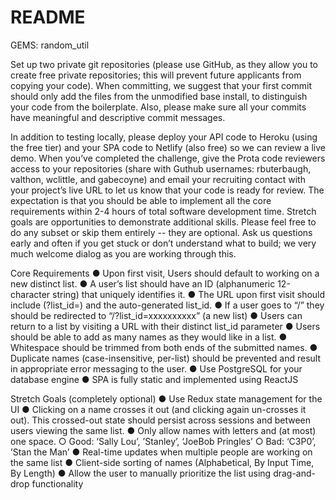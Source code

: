 # README

GEMS:
random_util

Set up two private git repositories (please use GitHub, as they allow you to create free private
repositories; this will prevent future applicants from copying your code).
When committing, we suggest that your first commit should only add the files from the
unmodified base install, to distinguish your code from the boilerplate. Also, please make sure all
your commits have meaningful and descriptive commit messages.

In addition to testing locally, please deploy your API code to Heroku (using the free tier) and
your SPA code to Netlify (also free) so we can review a live demo. When you’ve completed the
challenge, give the Prota code reviewers access to your repositories (share with Guthub
usernames: rbuterbaugh, valthon, wclittle, and gabecoyne) and email your recruiting contact
with your project’s live URL to let us know that your code is ready for review.
The expectation is that you should be able to implement all the core requirements within 2-4
hours of total software development time. Stretch goals are opportunities to demonstrate
additional skills. Please feel free to do any subset or skip them entirely -- they are optional. Ask
us questions early and often if you get stuck or don’t understand what to build; we very much
welcome dialog as you are working through this.

Core Requirements
● Upon first visit, Users should default to working on a new distinct list.
● A user’s list should have an ID (alphanumeric 12-character string) that uniquely identifies
it.
● The URL upon first visit should include (?list_id=) and the auto-generated list_id.
● If a user goes to “/” they should be redirected to “/?list_id=xxxxxxxxxx” (a new list)
● Users can return to a list by visiting a URL with their distinct list_id parameter
● Users should be able to add as many names as they would like in a list.
● Whitespace should be trimmed from both ends of the submitted names.
● Duplicate names (case-insensitive, per-list) should be prevented and result in
appropriate error messaging to the user.
● Use PostgreSQL for your database engine
● SPA is fully static and implemented using ReactJS

Stretch Goals (completely optional)
● Use Redux state management for the UI
● Clicking on a name crosses it out (and clicking again un-crosses it out). This crossed-out
state should persist across sessions and between users viewing the same list.
● Only allow names with letters and (at most) one space.
○ Good: ‘Sally Lou’, ’Stanley’, ‘JoeBob Pringles’
○ Bad: ‘C3P0’, ’Stan the Man’
● Real-time updates when multiple people are working on the same list
● Client-side sorting of names (Alphabetical, By Input Time, By Length)
● Allow the user to manually prioritize the list using drag-and-drop functionality